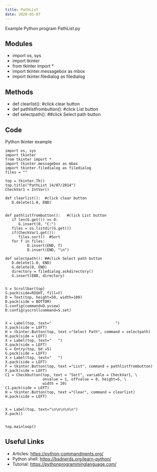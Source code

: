 ```yaml
---
title: PathList
date: 2020-05-07
---
```

Example Python program PathList.py

## Modules

* import os, sys
* import tkinter
* from tkinter import *
* import tkinter.messagebox as mbox
* import tkinter.filedialog as filedialog

## Methods

* def clearlist():  #click clear button
* def pathlistfrombutton():   #click List button
* def selectpath(): ##click Select path button

## Code

Python tkinter example

    import os, sys
    import tkinter
    from tkinter import *
    import tkinter.messagebox as mbox
    import tkinter.filedialog as filedialog
    files = ""
    
    top = tkinter.Tk()
    top.title("PathList 14/07/2014")
    CheckVar1 = IntVar()
    
    def clearlist():  #click clear button
       D.delete(1.0, END)
    
    
    def pathlistfrombutton():   #click List button
       if len(G.get()) == 0:
          G.insert(0, "C:")
       files = os.listdir(G.get())
       if(CheckVar1.get()):
          files.sort()  #Sort 
       for f in files:
              D.insert(END, f)
              D.insert(END, "\n")
    
    def selectpath(): ##click Select path button
       D.delete(1.0, END) 
       G.delete(0, END)
       directory = filedialog.askdirectory()
       G.insert(END, directory)
    
    
    S = Scrollbar(top)
    S.pack(side=RIGHT, fill=Y)
    D = Text(top, height=50, width=100)
    D.pack(side = BOTTOM)
    S.config(command=D.yview)
    D.config(yscrollcommand=S.set)
    
    
    X = Label(top, text="                             ")
    X.pack(side = LEFT)
    H = tkinter.Button(top, text ="Select Path", command = selectpath)
    H.pack(side = LEFT)
    X = Label(top, text="   ")
    X.pack(side = LEFT)
    G = Entry(top, bd =5)
    G.pack(side = LEFT)
    X = Label(top, text="   ")
    X.pack(side = LEFT)
    F = tkinter.Button(top, text ="List", command = pathlistfrombutton)
    F.pack(side = LEFT)
    C1 = Checkbutton(top, text = "Sort", variable = CheckVar1, \
                     onvalue = 1, offvalue = 0, height=5, \
                     width = 20)
    C1.pack(side = LEFT)
    H = tkinter.Button(top, text ="Clear", command = clearlist)
    H.pack(side = LEFT)
    
    
    X = Label(top, text="\n\n\n\n\n")
    X.pack()
    
    
    top.mainloop()
    

## Useful Links

- Articles: https://python-commandments.org/
- Python shell: https://bsdnerds.org/learn-python/
- Tutorial: https://pythonprogramminglanguage.com/
